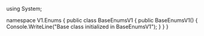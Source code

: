 using System;

namespace V1.Enums
{
    public class BaseEnumsV1
    {
        public BaseEnumsV1()
        {
            Console.WriteLine("Base class initialized in BaseEnumsV1");
        }
    }
}